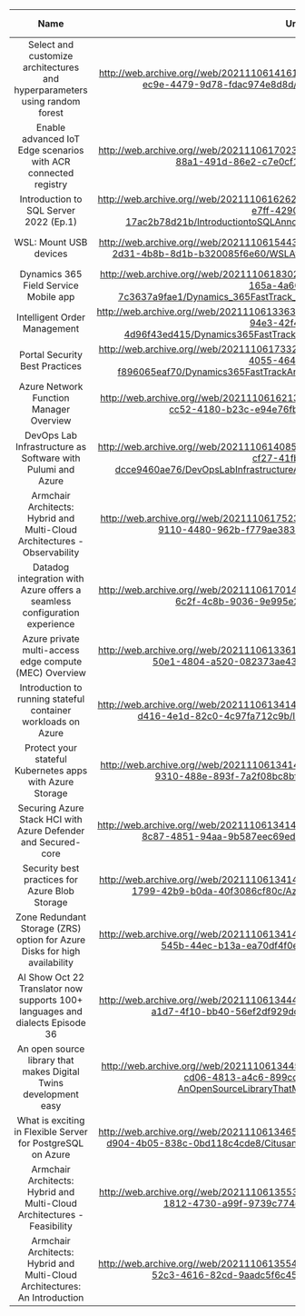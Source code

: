 | Name | Url | Date Of Release | Author |
| :---: | :---: | :---: | :---: |
| Select and customize architectures and hyperparameters using random forest | http://web.archive.org//web/20211106141614/https://sec.ch9.ms/ch9/8d8d/b3b81fe1-ec9e-4479-9d78-fdac974e8d8d/SelectAndCustomizeML_mid.mp4 | 11 05, 2021 の 7:39午前 | Rob Gibbens |
| Enable advanced IoT Edge scenarios with ACR connected registry | http://web.archive.org//web/20211106170238/https://sec.ch9.ms/ch9/0f39/67d4561c-88a1-491d-86e2-c7e0cf150f39/azfr703_high.mp4 | 05 lis 2021 ’o’ 07:15AM | Scott Hanselman |
| Introduction to SQL Server 2022 (Ep.1) | http://web.archive.org//web/20211106162620/https://sec.ch9.ms/ch9/d21b/1e9b607a-e7ff-4290-be6c-17ac2b78d21b/IntroductiontoSQLAnnouncementEp1DataExposed_high.mp4 | 04 Nov 2021 at 9.00AM | Anna Hoffman |
| WSL: Mount USB devices | http://web.archive.org//web/20211106154437/https://sec.ch9.ms/ch9/6e60/37e0f68c-2d31-4b8b-8d1b-b320085f6e60/WSLAttachUSBdevicesinWindows11_high.mp4 | 04 nov 2021 om 7:30 | Matt Wojo |
| Dynamics 365 Field Service Mobile app | http://web.archive.org//web/20211106183027/https://sec.ch9.ms/ch9/fae1/61f86b60-165a-4a60-84d3-7c3637a9fae1/Dynamics_365FastTrack_Architecture_Insights_Dynam_high.mp4 | 02 lis 2021 ’o’ 09:44AM | Douglas Cline |
| Intelligent Order Management | http://web.archive.org//web/20211106133631/https://sec.ch9.ms/ch9/d415/71548207-94e3-42f4-82b5-4d96f43ed415/Dynamics365FastTrackArchitectureInsightsIntellige_high.mp4 | Nov 02, 2021 at 9:43AM | Douglas Cline |
| Portal Security Best Practices | http://web.archive.org//web/20211106173321/https://sec.ch9.ms/ch9/af70/0d20b7d5-4055-4646-8bee-f896065eaf70/Dynamics365FastTrackArchitectureInsightsPowerApps_high.mp4 | 2021. nov. 02., 09:41 | Douglas Cline |
| Azure Network Function Manager Overview | http://web.archive.org//web/20211106162132/https://sec.ch9.ms/ch9/0820/aaf5f77e-cc52-4180-b23c-e94e76fb0820/AzureNFM_high.mp4 | 2021, 11 02, 9:00오전 | Aurelia Arnett |
| DevOps Lab   Infrastructure as Software with Pulumi and Azure | http://web.archive.org//web/20211106140858/https://sec.ch9.ms/ch9/ae76/015e49c5-cf27-41fb-8f0d-dcce9460ae76/DevOpsLabInfrastructureAsSoftwareWithPulumiAndAzu_high.mp4 | 11 02, 2021 の 7:00午前 | pgray9933 |
| Armchair Architects: Hybrid and Multi-Cloud Architectures - Observability | http://web.archive.org//web/20211106175231/https://sec.ch9.ms/ch9/3d6f/6b0aaf60-9110-4480-962b-f779ae383d6f/AAObservability_high.mp4 | 1. lis 2021 v 8:02dop. | Paul Secord |
| Datadog integration with Azure offers a seamless configuration experience | http://web.archive.org//web/20211106170143/https://sec.ch9.ms/ch9/4bf2/6dd8013d-6c2f-4c8b-9036-9e995e264bf2/azfr702_high.mp4 | 2021, 10 29, 4:30오후 | Scott Hanselman |
| Azure private multi-access edge compute (MEC) Overview | http://web.archive.org//web/20211106133618/https://sec.ch9.ms/ch9/4352/68fd4816-50e1-4804-a520-082373ae4352/AzurePrivateMEC_high.mp4 | Oct 29, 2021 at 12:03PM | Aurelia Arnett |
| Introduction to running stateful container workloads on Azure | http://web.archive.org//web/20211106134145/https://sec.ch9.ms/ch9/2c9b/3a48b332-d416-4e1d-82c0-4c97fa712c9b/IntroToStatefulContainers_high.mp4 | Oct 29, 2021 at 12:02PM | Aurelia Arnett |
| Protect your stateful Kubernetes apps with Azure Storage | http://web.archive.org//web/20211106134144/https://sec.ch9.ms/ch9/8bf1/ef6a609e-9310-488e-893f-7a2f08bc8bf1/ProtectContainers_high.mp4 | Oct 29, 2021 at 12:02PM | Aurelia Arnett |
| Securing Azure Stack HCI with Azure Defender and Secured-core | http://web.archive.org//web/20211106134146/https://sec.ch9.ms/ch9/69ed/061db720-8c87-4851-94aa-9b587eec69ed/AzureStackHCIsecurity_high.mp4 | Oct 29, 2021 at 12:01PM | Aurelia Arnett |
| Security best practices for Azure Blob Storage | http://web.archive.org//web/20211106134141/https://sec.ch9.ms/ch9/f80c/dd22ea04-1799-42b9-b0da-40f3086cf80c/AzureObjectStorageSecurity_high.mp4 | Oct 29, 2021 at 12:01PM | Aurelia Arnett |
| Zone Redundant Storage (ZRS) option for Azure Disks for high availability | http://web.archive.org//web/20211106134144/https://sec.ch9.ms/ch9/0e5b/69cd43df-545b-44ec-b13a-ea70df4f0e5b/ZRS-Disks-HA_high.mp4 | Oct 29, 2021 at 12:01PM | Aurelia Arnett |
| AI Show   Oct 22   Translator now supports 100+ languages and dialects   Episode 36  | http://web.archive.org//web/20211106134445/https://sec.ch9.ms/ch9/29dd/08eb2c6f-a1d7-4f10-bb40-56ef2df929dd/Episode36interview_high.mp4 | 10 29, 2021 の 11:00午前 | pgray9933 |
| An open source library that makes Digital Twins development easy | http://web.archive.org//web/20211106134453/https://sec.ch9.ms/ch9/4bab/151f38ff-cd06-4813-a4c6-899cc8144bab/TheIoTShow-AnOpenSourceLibraryThatMakesDigitalTwi_high.mp4 | 10 29, 2021 の 8:00午前 | Olivier Bloch |
| What is exciting in Flexible Server for PostgreSQL on Azure | http://web.archive.org//web/20211106134652/https://sec.ch9.ms/ch9/cde8/0bcc42b9-d904-4b05-838c-0bd118c4cde8/CitusandPostgreSQLTopicDataExposed_high.mp4 | 10 28, 2021 の 9:26午前 | Anna Hoffman |
| Armchair Architects: Hybrid and Multi-Cloud Architectures - Feasibility | http://web.archive.org//web/20211106135530/https://sec.ch9.ms/ch9/d550/c6bb6fbb-1812-4730-a99f-9739c774d550/AAFeasibility_high.mp4 | 10 28, 2021 の 7:25午前 | Paul Secord |
| Armchair Architects: Hybrid and Multi-Cloud Architectures: An Introduction | http://web.archive.org//web/20211106135540/https://sec.ch9.ms/ch9/c45a/4cc60e56-52c3-4616-82cd-9aadc5f6c45a/AAHybridMultiIntro_high.mp4 | 10 27, 2021 の 2:24午後 | Paul Secord |
